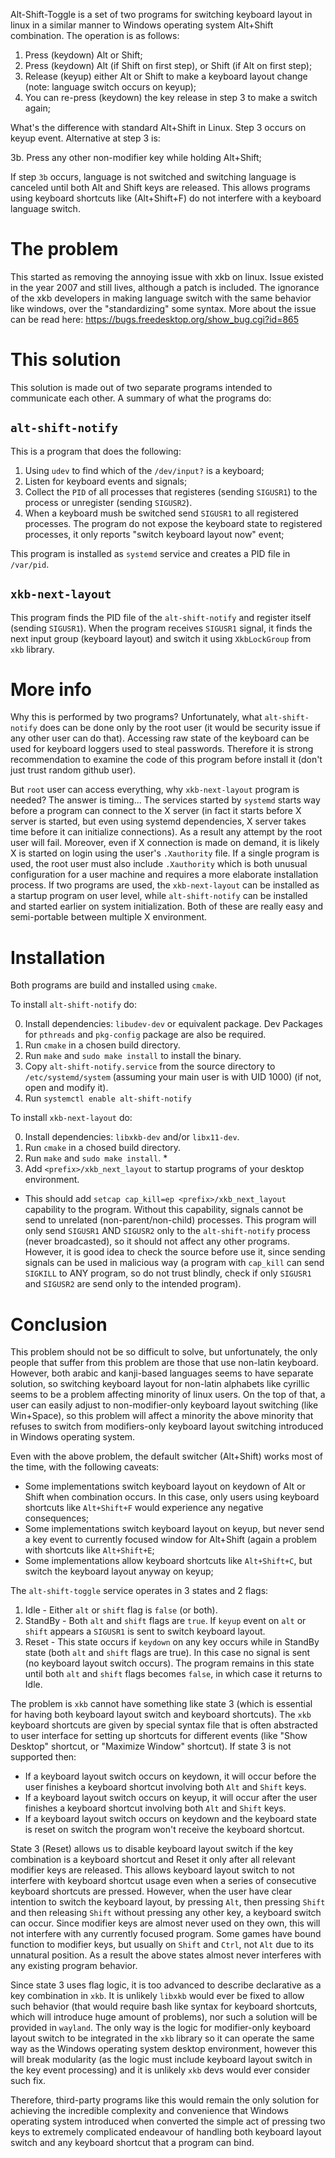 Alt-Shift-Toggle is a set of two programs for switching keyboard layout in linux in a similar manner to Windows operating system Alt+Shift combination. The operation is as follows:

1. Press (keydown) Alt or Shift;
2. Press (keydown) Alt (if Shift on first step), or Shift (if Alt on first step);
3. Release (keyup) either Alt or Shift to make a keyboard layout change (note: language switch occurs on keyup);
4. You can re-press (keydown) the key release in step 3 to make a switch again;

What's the difference with standard Alt+Shift in Linux. Step 3 occurs on keyup event. Alternative at step 3 is:

3b. Press any other non-modifier key while holding Alt+Shift;

If step `3b` occurs, language is not switched and switching language is canceled until both Alt and Shift keys are released. This allows programs using keyboard shortcuts like (Alt+Shift+F) do not interfere with a keyboard language switch.

# The problem
This started as removing the annoying issue with xkb on linux. Issue existed in the year 2007 and still lives, although a patch is included. 
The ignorance of the xkb developers in making language switch with the same behavior like windows, over the "standardizing" some syntax.
More about the issue can be read here: https://bugs.freedesktop.org/show_bug.cgi?id=865

# This solution

This solution is made out of two separate programs intended to communicate each other. A summary of what the programs do:

## ``alt-shift-notify``

This is a program that does the following:

1. Using ``udev`` to find which of the ``/dev/input?`` is a keyboard;
2. Listen for keyboard events and signals;
3. Collect the `PID` of all processes that registeres (sending `SIGUSR1`) to the process or unregister (sending `SIGUSR2`).
4. When a keyboard mush be switched send `SIGUSR1` to all registered processes. The program do not expose the keyboard state to registered processes, it only reports "switch keyboard layout now" event;

This program is installed as `systemd` service and creates a PID file in ``/var/pid``.

## ``xkb-next-layout``

This program finds the PID file of the ``alt-shift-notify`` and register itself (sending `SIGUSR1`). When the program receives `SIGUSR1` signal, it finds the next input group (keyboard layout) and switch it using ``XkbLockGroup`` from `xkb` library.

# More info

Why this is performed by two programs? Unfortunately, what ``alt-shift-notify`` does can be done only by the root user (it would be security issue if any other user can do that). Accessing raw state of the keyboard can be used for keyboard loggers used to steal passwords. Therefore it is strong recommendation to examine the code of this program before install it (don't just trust random github user).

But `root` user can access everything, why `xkb-next-layout` program is needed? The answer is timing... The services started by `systemd` starts way before a program can connect to the X server (in fact it starts before X server is started, but even using systemd dependencies, X server takes time before it can initialize connections). As a result any attempt by the root user will fail. Moreover, even if X connection is made on demand, it is likely X is started on login using the user's `.Xauthority` file. If a single program is used, the root user must also include `.Xauthority` which is both unusual configuration for a user machine and requires a more elaborate installation process. If two programs are used, the `xkb-next-layout` can be installed as a startup program on user level, while `alt-shift-notify` can be installed and started earlier on system initialization. Both of these are really easy and semi-portable between multiple X environment.

# Installation

Both programs are build and installed using `cmake`.

To install `alt-shift-notify` do:

0. Install dependencies: `libudev-dev` or equivalent package. Dev Packages for `pthreads` and `pkg-config` package are also be required.
1. Run `cmake` in a chosen build directory.
2. Run `make` and `sudo make install` to install the binary.
3. Copy `alt-shift-notify.service` from the source directory to `/etc/systemd/system` (assuming your main user is with UID 1000) (if not, open and modify it).
4. Run `systemctl enable alt-shift-notify`

To install `xkb-next-layout` do:

0. Install dependencies: `libxkb-dev` and/or `libx11-dev`.
1. Run `cmake` in a chosed build directory.
2. Run `make` and `sudo make install`. *
3. Add `<prefix>/xkb_next_layout` to startup programs of your desktop environment.

* This should add ``setcap cap_kill=ep <prefix>/xkb_next_layout`` capability to the program. Without this capability, signals cannot be send to unrelated (non-parent/non-child) processes. This program will only send `SIGUSR1` AND `SIGUSR2` only to the `alt-shift-notify` process (never broadcasted), so it should not affect any other programs. However, it is good idea to check the source before use it, since sending signals can be used in malicious way (a program with `cap_kill` can send `SIGKILL` to ANY program, so do not trust blindly, check if only `SIGUSR1` and `SIGUSR2` are send only to the intended program).

# Conclusion
This problem should not be so difficult to solve, but unfortunately, the only people that suffer from this problem are those that use non-latin keyboard. However, both arabic and kanji-based languages seems to have separate solution, so switching keyboard layout for non-latin alphabets like cyrillic seems to be a problem affecting minority of linux users. On the top of that, a user can easily adjust to non-modifier-only keyboard layout switching (like Win+Space), so this problem will affect a minority the above minority that refuses to switch from modifiers-only keyboard layout switching introduced in Windows operating system.

Even with the above problem, the default switcher (Alt+Shift) works most of the time, with the following caveats:

* Some implementations switch keyboard layout on keydown of Alt or Shift when combination occurs. In this case, only users using keyboard shortcuts like `Alt+Shift+F` would experience any negative consequences;
* Some implementations switch keyboard layout on keyup, but never send a key event to currently focused window for Alt+Shift (again a problem with shortcuts like `Alt+Shift+E`;
* Some implementations allow keyboard shortcuts like `Alt+Shift+C`, but switch the keyboard layout anyway on keyup;

The `alt-shift-toggle` service operates in 3 states and 2 flags:

1. Idle - Either `alt` or `shift` flag is `false` (or both).
2. StandBy - Both `alt` and `shift` flags are `true`. If `keyup` event on `alt` or `shift` appears a `SIGUSR1` is sent to switch keyboard layout.
3. Reset - This state occurs if `keydown` on any key occurs while in StandBy state (both `alt` and `shift` flags are true). In this case no signal is sent (no keyboard layout switch occurs). The program remains in this state until both `alt` and `shift` flags becomes `false`, in which case it returns to Idle.

The problem is `xkb` cannot have something like state 3 (which is essential for having both keyboard layout switch and keyboard shortcuts). The `xkb` keyboard shortcuts are given by special syntax file that is often abstracted to user interface for setting up shortcuts for different events (like "Show Desktop" shortcut, or "Maximize Window" shortcut). If state 3 is not supported then:

* If a keyboard layout switch occurs on keydown, it will occur before the user finishes a keyboard shortcut involving both `Alt` and `Shift` keys.
* If a keyboard layout switch occurs on keyup, it will occur after the user finishes a keyboard shortcut involving both `Alt` and `Shift` keys.
* If a keyboard layout switch occurs on keydown and the keyboard state is reset on switch the program won't receive the keyboard shortcut.

State 3 (Reset) allows us to disable keyboard layout switch if the key combination is a keyboard shortcut and Reset it only after all relevant modifier keys are released. This allows keyboard layout switch to not interfere with keyboard shortcut usage even when a series of consecutive keyboard shortcuts are pressed. However, when the user have clear intention to switch the keyboard layout, by pressing `Alt`, then pressing `Shift` and then releasing `Shift` without pressing any other key, a keyboard switch can occur. Since modifier keys are almost never used on they own, this will not interfere with any currently focused program. Some games have bound function to modifier keys, but usually on `Shift` and `Ctrl`, not `Alt` due to its unnatural position. As a result the above states almost never interferes with any existing program behavior.

Since state 3 uses flag logic, it is too advanced to describe declarative as a key combination in `xkb`. It is unlikely `libxkb` would ever be fixed to allow such behavior (that would require bash like syntax for keyboard shortcuts, which will introduce huge amount of problems), nor such a solution will be provided in `wayland`. The only way is the logic for modifier-only keyboard layout switch to be integrated in the `xkb` library so it can operate the same way as the Windows operating system desktop environment, however this will break modularity (as the logic must include keyboard layout switch in the key event processing) and it is unlikely `xkb` devs would ever consider such fix.

Therefore, third-party programs like this would remain the only solution for achieving the incredible complexity and convenience that Windows operating system introduced when converted the simple act of pressing two keys to extremely complicated endeavour of handling both keyboard layout switch and any keyboard shortcut that a program can bind.
